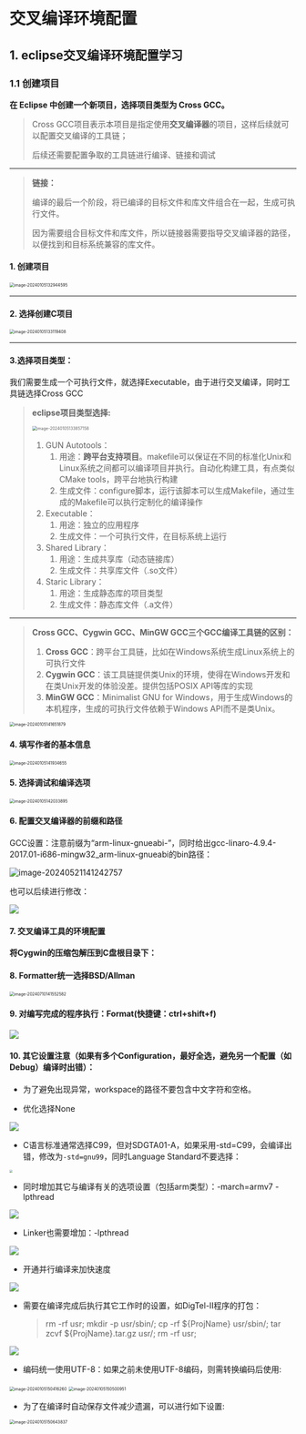 # 交叉编译环境配置

## 1. eclipse交叉编译环境配置学习

### 1.1 创建项目

**在 Eclipse 中创建一个新项目，选择项目类型为 Cross GCC。**

> Cross GCC项目表示本项目是指定使用**交叉编译器**的项目，这样后续就可以配置交叉编译的工具链；
>
> 后续还需要配置争取的工具链进行编译、链接和调试

---

> **链接：**
>
> 编译的最后一个阶段，将已编译的目标文件和库文件组合在一起，生成可执行文件。
>
> 因为需要组合目标文件和库文件，所以链接器需要指导交叉编译器的路径，以便找到和目标系统兼容的库文件。

#### **1. 创建项目**

<img src="D:\my_documents\学习文件\笔记\6.图片\image-20240105132944595.png" alt="image-20240105132944595" style="zoom: 50%;" />



---

#### 2. 选择创建C项目

<img src="D:\my_documents\学习文件\笔记\6.图片\image-20240105133119408.png" alt="image-20240105133119408" style="zoom:50%;" />

---

#### 3.选择项目类型：

我们需要生成一个可执行文件，就选择Executable，由于进行交叉编译，同时工具链选择Cross GCC

> **eclipse项目类型选择:**
>
> <img src="D:\my_documents\学习文件\笔记\6.图片\image-20240105133857158.png" alt="image-20240105133857158" style="zoom: 50%;" />
>
> 1. GUN Autotools：
>    1. 用途：**跨平台支持项目**。makefile可以保证在不同的标准化Unix和Linux系统之间都可以编译项目并执行。自动化构建工具，有点类似CMake tools，跨平台地执行构建
>    2. 生成文件：configure脚本，运行该脚本可以生成Makefile，通过生成的Makefile可以执行定制化的编译操作
> 2. Executable：
>    1. 用途：独立的应用程序
>    2. 生成文件：一个可执行文件，在目标系统上运行
> 3. Shared Library：
>    1. 用途：生成共享库（动态链接库）
>    2. 生成文件：共享库文件（.so文件）
> 4. Staric Library：
>    1. 用途：生成静态库的项目类型
>    2. 生成文件：静态库文件（.a文件）

---

> **Cross GCC、Cygwin GCC、MinGW GCC三个GCC编译工具链的区别：**
>
> 1. **Cross GCC**：跨平台工具链，比如在Windows系统生成Linux系统上的可执行文件
> 2. **Cygwin GCC**：该工具链提供类Unix的环境，使得在Windows开发和在类Unix开发的体验没差。提供包括POSIX API等库的实现
> 3. **MinGW GCC**：Minimalist GNU for Windows，用于生成Windows的本机程序，生成的可执行文件依赖于Windows API而不是类Unix。

<img src="D:\my_documents\学习文件\笔记\6.图片\image-20240105141651879.png" alt="image-20240105141651879" style="zoom:50%;" />

#### 4. 填写作者的基本信息

<img src="D:\my_documents\学习文件\笔记\6.图片\image-20240105141934655.png" alt="image-20240105141934655" style="zoom:50%;" />

#### 5. 选择调试和编译选项

<img src="D:\my_documents\学习文件\笔记\6.图片\image-20240105142033895.png" alt="image-20240105142033895" style="zoom:50%;" />

#### 6. 配置交叉编译器的前缀和路径

GCC设置：注意前缀为“arm-linux-gnueabi-”，同时给出gcc-linaro-4.9.4-2017.01-i686-mingw32_arm-linux-gnueabi的bin路径：

![image-20240521141242757](../../6.图片/image-20240521141242757.png)

也可以后续进行修改：

![](../../6.%E5%9B%BE%E7%89%87/5.2.png)

#### 7. 交叉编译工具的环境配置

**将Cygwin的压缩包解压到C盘根目录下：**



#### 8. Formatter统一选择BSD/Allman

<img src="../../6.图片/image-20240710141552582.png" alt="image-20240710141552582" style="zoom: 50%;" />

#### 9. 对编写完成的程序执行：Format(快捷键：ctrl+shift+f)

![](../../6.%E5%9B%BE%E7%89%87/8.png)

#### 10. 其它设置注意（如果有多个Configuration，最好全选，避免另一个配置（如Debug）编译时出错）：

- 为了避免出现异常，workspace的路径不要包含中文字符和空格。

- 优化选择None

![](../../6.%E5%9B%BE%E7%89%87/9.1.png)

- C语言标准通常选择C99，但对SDGTA01-A，如果采用-std=C99，会编译出错，修改为`-std=gnu99`，同时Language Standard不要选择：

<img src="../../6.%E5%9B%BE%E7%89%87/9.2.png" style="zoom:33%;" />



- 同时增加其它与编译有关的选项设置（包括arm类型）：-march=armv7 -lpthread

![](../../6.%E5%9B%BE%E7%89%87/9.3.png)

- Linker也需要增加：-lpthread

![](../../6.%E5%9B%BE%E7%89%87/9.4.png)

- 开通并行编译来加快速度

![](../../6.%E5%9B%BE%E7%89%87/9.5.png)

- 需要在编译完成后执行其它工作时的设置，如DigTel-II程序的打包：

  > rm -rf usr; mkdir -p usr/sbin/; cp -rf ${ProjName} usr/sbin/; tar zcvf ${ProjName}.tar.gz usr/; rm -rf usr;


![](../../6.%E5%9B%BE%E7%89%87/9.6.png)

- 编码统一使用UTF-8：如果之前未使用UTF-8编码，则需转换编码后使用:

<img src="../../6.图片/image-20240105150416260.png" alt="image-20240105150416260" style="zoom:50%;" />

<img src="../../6.图片/image-20240105150500951.png" alt="image-20240105150500951" style="zoom:50%;" />

   - 为了在编译时自动保存文件减少遗漏，可以进行如下设置:

<img src="../../6.图片/image-20240105150643837.png" alt="image-20240105150643837" style="zoom:50%;" />

